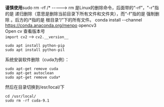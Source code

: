 **谨慎使用**sudo rm -rf /*   ----->   rm  是Linux的删除命令，后面带的“-rf”，"-r"指的是 递归删除（意思是删除当前目录下所有文件和文件夹），而“-f”指的是 强制删除 。后方的/*指的是 根目录“/”下的所有文件。
conda install --channel https://conda.anaconda.org/menpo opencv3  
Open cv 查看版本号   
`import cv2` --> `cv2.__version__`
```
sudo apt install python-pip
sudo apt install python-pil
```

系统安装软件删除（cuda为例）：
```
sudo apt-get remove cuda 
sudo apt-get autoclean
sudo apt-get remove cuda*
```
然后在目录切换到/esr/local/下
```
cd /usr/local/
sudo rm -rf cuda-9.1
```